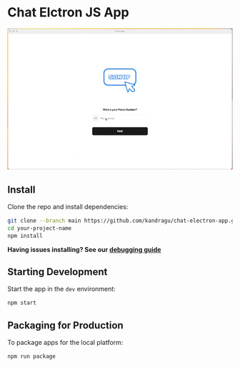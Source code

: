 # Chat Elctron JS App

![App Demo](./chatapp.gif)

## Install

Clone the repo and install dependencies:

```bash
git clone --branch main https://github.com/kandragu/chat-electron-app.git your-project-name
cd your-project-name
npm install
```

**Having issues installing? See our [debugging guide](https://github.com/electron-react-boilerplate/electron-react-boilerplate/issues/400)**

## Starting Development

Start the app in the `dev` environment:

```bash
npm start
```

## Packaging for Production

To package apps for the local platform:

```bash
npm run package
```
